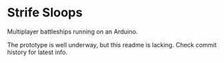 # Strife Sloops

Multiplayer battleships running on an Arduino.

The prototype is well underway, but this readme is lacking. Check commit history for latest info.
